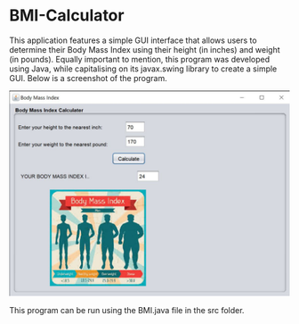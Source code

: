 # BMI-Calculator

This application features a simple GUI interface that allows users to determine their Body Mass Index using their height (in inches) and weight (in pounds). Equally important to mention, this program was developed using Java, while capitalising on its javax.swing library to create a simple GUI. Below is a screenshot of the program.

![image showing program](snippet.JPG)


This program can be run using the BMI.java file in the src folder.

